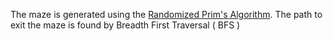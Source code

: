  
The maze is generated using the [Randomized Prim's Algorithm](https://www.youtube.com/watch?v=cQVH4gcb3O4).
The path to exit the maze is found by Breadth First Traversal ( BFS ) 
